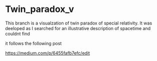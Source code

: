 # Twin_paradox_v
This branch is a visualzation of twin paradox of special relativity. It was deeloped as I searched for an illustrative description of spacetime and couldnt find

it follows the following post

https://medium.com/p/6455fafb7efc/edit
